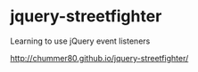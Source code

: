 # jquery-streetfighter
Learning to use jQuery event listeners

http://chummer80.github.io/jquery-streetfighter/
